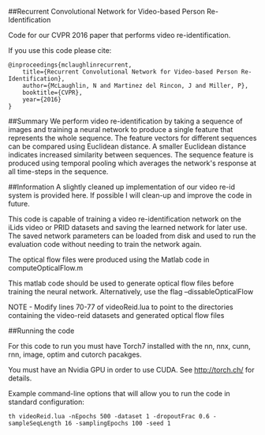 ##Recurrent Convolutional Network for Video-based Person Re-Identification

Code for our CVPR 2016 paper that performs video re-identification.

If you use this code please cite:

```
@inproceedings{mclaughlinrecurrent,
  	title={Recurrent Convolutional Network for Video-based Person Re-Identification},
  	author={McLaughlin, N and Martinez del Rincon, J and Miller, P},
  	booktitle={CVPR},
  	year={2016}
}
```

##Summary
We perform video re-identification by taking a sequence of images and training a neural network to produce a single feature that represents the whole sequence. The feature vectors for different sequences can be compared using Euclidean distance. A smaller Euclidean distance indicates increased similarity between sequences. The sequence feature is produced using temporal pooling which averages the network's response at all time-steps in the sequence.

##Information
A slightly cleaned up implementation of our video re-id system is provided here. If possible I will clean-up and improve the code in future.

This code is capable of training a video re-identification network on the iLids video or PRID datasets and saving the learned network for later use. The saved network parameters can be loaded from disk and used to run the evaluation code without needing to train the network again.

The optical flow files were produced using the Matlab code in computeOpticalFlow.m 

This matlab code should be used to generate optical flow files before training the neural network. Alternatively, use the flag –dissableOpticalFlow

NOTE - Modify lines 70-77 of videoReid.lua to point to the directories containing the video-reid datasets and generated optical flow files

##Running the code

For this code to run you must have Torch7 installed with the nn, nnx, cunn, rnn, image, optim and cutorch pacakges.

You must have an Nvidia GPU in order to use CUDA. See http://torch.ch/ for details.

Example command-line options that will allow you to run the code in standard configuration:

	th videoReid.lua -nEpochs 500 -dataset 1 -dropoutFrac 0.6 -sampleSeqLength 16 -samplingEpochs 100 -seed 1
